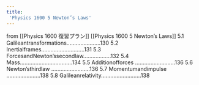 ```yaml
---
title:
 'Physics 1600 5 Newton’s Laws'
---
```


from [[Physics 1600 復習プラン]]
[[Physics 1600 5 Newton’s Laws]]
5.1 Galileantransformations......................130
5.2 Inertialframes............................131
5.3 ForcesandNewton’ssecondlaw..................132
5.4 Mass..................................134
5.5 Additionofforces ..........................136
5.6 Newton’sthirdlaw .........................136
5.7 Momentumandimpulse ......................138
5.8 Galileanrelativity..........................138

